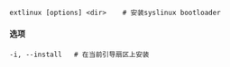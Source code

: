 ```
extlinux [options] <dir>	# 安装syslinux bootloader
```

#### 选项

```
-i, --install	# 在当前引导扇区上安装
```

